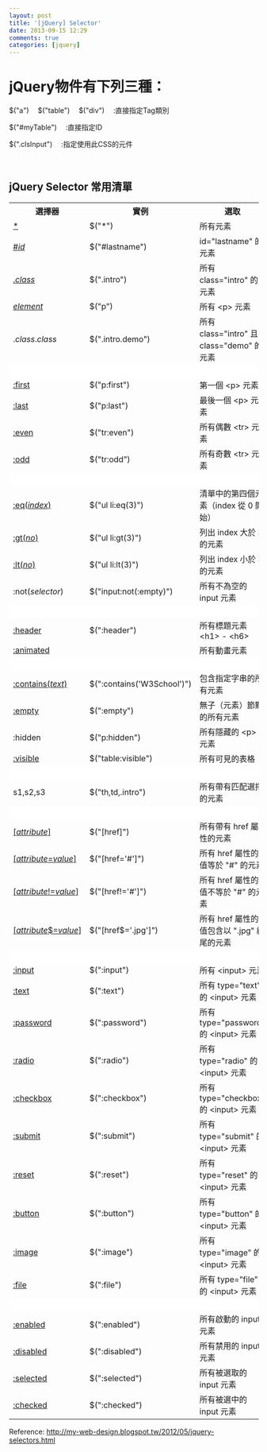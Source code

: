 ```yaml
---
layout: post
title: '[jQuery] Selector'
date: 2013-09-15 12:29
comments: true
categories: [jquery]
---
```

# jQuery物件有下列三種：

$("a")　 $("table")　 $("div")　 :直接指定Tag類別

$("#myTable")　 :直接指定ID

$(".clsInput")　 :指定使用此CSS的元件



<br>


## jQuery Selector 常用清單
<div>
<table class="dataintable">
<tr>
<th>選擇器</th>
<th>實例</th>
<th>選取</th>
</tr>

<tr>
<td><a href="/jquery/selector_all.asp" title="jQuery * 選擇器">*</a></td>
<td>$(&quot;*&quot;)</td>
<td>所有元素</td>
</tr>

<tr>
<td><a href="/jquery/selector_id.asp" title="jQuery # 選擇器">#<i>id</i></a></td>
<td>$(&quot;#lastname&quot;)</td>
<td>id=&quot;lastname&quot; 的元素</td>
</tr>

<tr>
<td><a href="/jquery/selector_class.asp" title="jQuery . 選擇器">.<i>class</i></a></td>
<td>$(&quot;.intro&quot;)</td>
<td>所有 class=&quot;intro&quot; 的元素</td>
</tr>

<tr>
<td><a href="/jquery/selector_element.asp" title="jQuery element 選擇器"><i>element</i></a></td>
<td>$(&quot;p&quot;)</td>
<td>所有 &lt;p&gt; 元素</td>
</tr>

<tr>
<td>.<i>class</i>.<i>class</i></td>
<td>$(&quot;.intro.demo&quot;)</td>
<td>所有 class=&quot;intro&quot; 且 class=&quot;demo&quot; 的元素</td>
</tr>

<tr>
<td style="background-color:#fff;">&nbsp;</td>
<td style="background-color:#fff;">&nbsp;</td>
<td style="background-color:#fff;">&nbsp;</td>
</tr>

<tr>
<td><a href="/jquery/selector_first.asp" title="jQuery :first 選擇器">:first</a></td>
<td>$(&quot;p:first&quot;)</td>
<td>第一個 &lt;p&gt; 元素</td>
</tr>

<tr>
<td><a href="/jquery/selector_last.asp" title="jQuery :last 選擇器">:last</a></td>
<td>$(&quot;p:last&quot;)</td>
<td>最後一個 &lt;p&gt; 元素</td>
</tr>

<tr>
<td><a href="/jquery/selector_even.asp" title="jQuery :even 選擇器">:even</a></td>
<td>$(&quot;tr:even&quot;)</td>
<td>所有偶數 &lt;tr&gt; 元素</td>
</tr>

<tr>
<td><a href="/jquery/selector_odd.asp" title="jQuery :odd 選擇器">:odd</a></td>
<td>$(&quot;tr:odd&quot;)</td>
<td>所有奇數 &lt;tr&gt; 元素</td>
</tr>

<tr>
<td style="background-color:#fff;">&nbsp;</td>
<td style="background-color:#fff;">&nbsp;</td>
<td style="background-color:#fff;">&nbsp;</td>
</tr>

<tr>
<td><a href="/jquery/selector_eq.asp" title="jQuery :eq() 選擇器">:eq(<i>index</i>)</a></td>
<td>$(&quot;ul li:eq(3)&quot;)</td>
<td>清單中的第四個元素（index 從 0 開始）</td>
</tr>

<tr>
<td><a href="/jquery/selector_gt.asp" title="jQuery :gt 選擇器">:gt(<i>no</i>)</a></td>
<td>$(&quot;ul li:gt(3)&quot;)</td>
<td>列出 index 大於 3 的元素</td>
</tr>

<tr>
<td><a href="/jquery/selector_lt.asp" title="jQuery :lt 選擇器">:lt(<i>no</i>)</a></td>
<td>$(&quot;ul li:lt(3)&quot;)</td>
<td>列出 index 小於 3 的元素</td>
</tr>

<tr>
<td>:not(<i>selector</i>)</td>
<td>$(&quot;input:not(:empty)&quot;)</td>
<td>所有不為空的 input 元素</td>
</tr>

<tr>
<td style="background-color:#fff;">&nbsp;</td>
<td style="background-color:#fff;">&nbsp;</td>
<td style="background-color:#fff;">&nbsp;</td>
</tr>

<tr>
<td><a href="/jquery/selector_header.asp" title="jQuery :header 選擇器">:header</a></td>
<td>$(&quot;:header&quot;)</td>
<td>所有標題元素 &lt;h1&gt; - &lt;h6&gt;</td>
</tr>

<tr>
<td><a href="/jquery/selector_animated.asp" title="jQuery :animated 選擇器">:animated</a></td>
<td>&nbsp;</td>
<td>所有動畫元素</td>
</tr>

<tr>
<td style="background-color:#fff;">&nbsp;</td>
<td style="background-color:#fff;">&nbsp;</td>
<td style="background-color:#fff;">&nbsp;</td>
</tr>

<tr>
<td><a href="/jquery/selector_contains.asp" title="jQuery :contains 選擇器">:contains(<i>text</i>)</a></td>
<td>$(&quot;:contains('W3School')&quot;)</td>
<td>包含指定字串的所有元素</td>
</tr>

<tr>
<td><a href="/jquery/selector_empty.asp" title="jQuery :empty 選擇器">:empty</a></td>
<td>$(&quot;:empty&quot;)</td>
<td>無子（元素）節點的所有元素</td>
</tr>

<tr>
<td>:hidden</td>
<td>$(&quot;p:hidden&quot;)</td>
<td>所有隱藏的 &lt;p&gt; 元素</td>
</tr>

<tr>
<td><a href="/jquery/selector_visible.asp" title="jQuery :visible 選擇器">:visible</a></td>
<td>$(&quot;table:visible&quot;)</td>
<td>所有可見的表格</td>
</tr>

<tr>
<td style="background-color:#fff;">&nbsp;</td>
<td style="background-color:#fff;">&nbsp;</td>
<td style="background-color:#fff;">&nbsp;</td>
</tr>

<tr>
<td>s1,s2,s3</td>
<td>$(&quot;th,td,.intro&quot;)</td>
<td>所有帶有匹配選擇的元素</td>
</tr>

<tr>
<td style="background-color:#fff;">&nbsp;</td>
<td style="background-color:#fff;">&nbsp;</td>
<td style="background-color:#fff;">&nbsp;</td>
</tr>

<tr>
<td><a href="/jquery/selector_attribute.asp" title="jQuery [attribute] 選擇器">[<i>attribute</i>]</a></td>
<td>$(&quot;[href]&quot;)</td>
<td>所有帶有 href 屬性的元素</td>
</tr>

<tr>
<td><a href="/jquery/selector_attribute_equal_value.asp" title="jQuery [attribute=value] 選擇器">[<i>attribute</i>=<i>value</i>]</a></td>
<td>$(&quot;[href='#']&quot;)</td>
<td>所有 href 屬性的值等於 &quot;#&quot; 的元素</td>
</tr>

<tr>
<td><a href="/jquery/selector_attribute_notequal_value.asp" title="jQuery [attribute!=value] 選擇器">[<i>attribute</i>!=<i>value</i>]</a></td>
<td>$(&quot;[href!='#']&quot;)</td>
<td>所有 href 屬性的值不等於 &quot;#&quot; 的元素</td>
</tr>

<tr>
<td><a href="/jquery/selector_attribute_end_value.asp" title="jQuery [attribute$=value] 選擇器">[<i>attribute</i>$=<i>value</i>]</a></td>
<td>$(&quot;[href$='.jpg']&quot;)</td>
<td>所有 href 屬性的值包含以 &quot;.jpg&quot; 結尾的元素</td>
</tr>

<tr>
<td style="background-color:#fff;">&nbsp;</td>
<td style="background-color:#fff;">&nbsp;</td>
<td style="background-color:#fff;">&nbsp;</td>
</tr>

<tr>
<td><a href="/jquery/selector_input.asp" title="jQuery :input 選擇器">:input</a></td>
<td>$(&quot;:input&quot;)</td>
<td>所有 &lt;input&gt; 元素</td>
</tr>

<tr>
<td><a href="/jquery/selector_input_text.asp" title="jQuery :text 選擇器">:text</a></td>
<td>$(&quot;:text&quot;)</td>
<td>所有 type=&quot;text&quot; 的 &lt;input&gt; 元素</td>
</tr>

<tr>
<td><a href="/jquery/selector_input_password.asp" title="jQuery :password 選擇器">:password</a></td>
<td>$(&quot;:password&quot;)</td>
<td>所有 type=&quot;password&quot; 的 &lt;input&gt; 元素</td>
</tr>

<tr>
<td><a href="/jquery/selector_input_radio.asp" title="jQuery :radio 選擇器">:radio</a></td>
<td>$(&quot;:radio&quot;)</td>
<td>所有 type=&quot;radio&quot; 的 &lt;input&gt; 元素</td>
</tr>

<tr>
<td><a href="/jquery/selector_input_checkbox.asp" title="jQuery :checkbox 選擇器">:checkbox</a></td>
<td>$(&quot;:checkbox&quot;)</td>
<td>所有 type=&quot;checkbox&quot; 的 &lt;input&gt; 元素</td>
</tr>

<tr>
<td><a href="/jquery/selector_input_submit.asp" title="jQuery :submit 選擇器">:submit</a></td>
<td>$(&quot;:submit&quot;)</td>
<td>所有 type=&quot;submit&quot; 的 &lt;input&gt; 元素</td>
</tr>

<tr>
<td><a href="/jquery/selector_input_reset.asp" title="jQuery :reset 選擇器">:reset</a></td>
<td>$(&quot;:reset&quot;)</td>
<td>所有 type=&quot;reset&quot; 的 &lt;input&gt; 元素</td>
</tr>

<tr>
<td><a href="/jquery/selector_input_button.asp" title="jQuery :button 選擇器">:button</a></td>
<td>$(&quot;:button&quot;)</td>
<td>所有 type=&quot;button&quot; 的 &lt;input&gt; 元素</td>
</tr>

<tr>
<td><a href="/jquery/selector_input_image.asp" title="jQuery :image 選擇器">:image</a></td>
<td>$(&quot;:image&quot;)</td>
<td>所有 type=&quot;image&quot; 的 &lt;input&gt; 元素</td>
</tr>

<tr>
<td><a href="/jquery/selector_input_file.asp" title="jQuery :file 選擇器">:file</a></td>
<td>$(&quot;:file&quot;)</td>
<td>所有 type=&quot;file&quot; 的 &lt;input&gt; 元素</td>
</tr>

<tr>
<td style="background-color:#fff;">&nbsp;</td>
<td style="background-color:#fff;">&nbsp;</td>
<td style="background-color:#fff;">&nbsp;</td>
</tr>

<tr>
<td><a href="/jquery/selector_input_enabled.asp" title="jQuery :enabled 選擇器">:enabled</a></td>
<td>$(&quot;:enabled&quot;)</td>
<td>所有啟動的 input 元素</td>
</tr>

<tr>
<td><a href="/jquery/selector_input_disabled.asp" title="jQuery :disabled 選擇器">:disabled</a></td>
<td>$(&quot;:disabled&quot;)</td>
<td>所有禁用的 input 元素</td>
</tr>

<tr>
<td><a href="/jquery/selector_input_selected.asp" title="jQuery :selected 選擇器">:selected</a></td>
<td>$(&quot;:selected&quot;)</td>
<td>所有被選取的 input 元素</td>
</tr>

<tr>
<td><a href="/jquery/selector_input_checked.asp" title="jQuery :checked 選擇器">:checked</a></td>
<td>$(&quot;:checked&quot;)</td>
<td>所有被選中的 input 元素</td>
</tr>
</table>
</div>

Reference:
http://my-web-design.blogspot.tw/2012/05/jquery-selectors.html